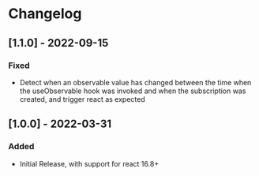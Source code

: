 # Changelog

## [1.1.0] - 2022-09-15
### Fixed
* Detect when an observable value has changed between the time when the useObservable hook was invoked and when the subscription was created, and trigger react as expected

## [1.0.0] - 2022-03-31
### Added
* Initial Release, with support for react 16.8+
